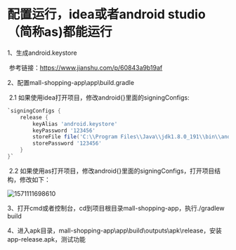 # 配置运行，idea或者android studio（简称as)都能运行

1、生成android.keystore

​	参考链接：https://www.jianshu.com/p/60843a9b19af

2、配置mall-shopping-app\app\build.gradle

​	2.1 如果使用idea打开项目，修改android{}里面的signingConfigs:

```groovy
`signingConfigs {
    release {
        keyAlias 'android.keystore'
        keyPassword '123456'
        storeFile file('C:\\Program Files\\Java\\jdk1.8.0_191\\bin\\android.keystore')
        storePassword '123456'
    }
}`
```
​	2.2 如果使用as打开项目，修改android{}里面的signingConfigs，打开项目结构，修改如下：

![1571111698610](C:\Users\pc\AppData\Roaming\Typora\typora-user-images\1571111698610.png)

3、打开cmd或者控制台，cd到项目根目录mall-shopping-app，执行./gradlew build

4、进入apk目录，mall-shopping-app\app\build\outputs\apk\release，安装app-release.apk，测试功能